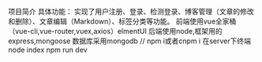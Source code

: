 项目简介
具体功能：
实现了用户注册、登录、检测登录、博客管理（文章的修改和删除）、文章编辑（Markdown）、标签分类等功能。
前端使用vue全家桶（vue-cli,vue-router,vuex,axios）elmentUI
后端使用node,框架用的express,mongoose
数据库采用mongodb
//
npm i或者cnpm i
在server下终端
node index
npm run dev





